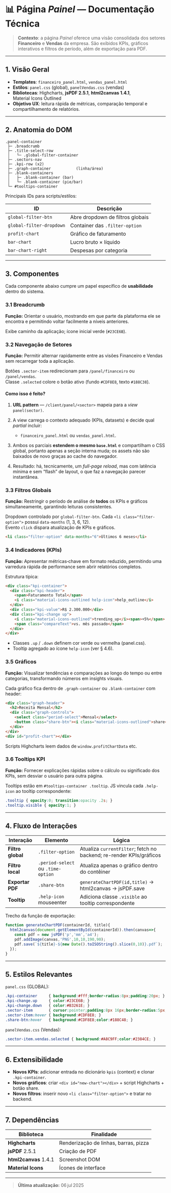 
# 📊 Página *Painel* — Documentação Técnica

> **Contexto**: a página *Painel* oferece uma visão consolidada dos setores **Financeiro** e **Vendas** da empresa. São exibidos KPIs, gráficos interativos e filtros de período, além de exportação para PDF.

---

## 1. Visão Geral

- **Templates**: `financeiro_panel.html`, `vendas_panel.html`
- **Estilos**: `panel.css` (global), `panelVendas.css` (vendas)
- **Bibliotecas**: Highcharts, **jsPDF 2.5.1**, **html2canvas 1.4.1**, Material Icons Outlined
- **Objetivo UX**: leitura rápida de métricas, comparação temporal e compartilhamento de relatórios.

---



## 2. Anatomia do DOM

```text
.panel-container
 ├─ .breadcrumb
 ├─ .title-select-row
 │   └─ .global-filter-container
 ├─ .sectors-nav
 ├─ .kpi-row (x2)
 ├─ .graph-container           (linha/área)
 ├─ .blank-containers
 │   ├─ .blank-container (bar)
 │   └─ .blank-container (pie/bar)
 └─ #tooltips-container
```

Principais IDs para scripts/estilos:

| ID | Descrição |
|----|-----------|
| `global-filter-btn` | Abre dropdown de filtros globais |
| `global-filter-dropdown` | Container das `.filter-option` |
| `profit-chart` | Gráfico de faturamento |
| `bar-chart` | Lucro bruto × líquido |
| `bar-chart-right` | Despesas por categoria |

---

## 3. Componentes

Cada componente abaixo cumpre um papel específico de **usabilidade** dentro do sistema.

### 3.1 Breadcrumb

**Função:** Orientar o usuário, mostrando em que parte da plataforma ele se encontra e permitindo voltar facilmente a níveis anteriores.

Exibe caminho da aplicação; ícone inicial verde (`#23CE6B`).

### 3.2 Navegação de Setores

**Função:** Permitir alternar rapidamente entre as visões Financeiro e Vendas sem recarregar toda a aplicação.

Botões `.sector-item` redirecionam para `/panel/financeiro` ou `/panel/vendas`.  
Classe `.selected` colore o botão ativo (fundo `#CDF8E8`, texto `#188C38`).

#### Como isso é feito?

1. **URL pattern** — `/client/panel/<sector>` mapeia para a _view_ `panel(sector)`.

2. A view carrega o contexto adequado (KPIs, datasets) e decide qual _partial_ incluir:

   * `financeiro_panel.html` ou `vendas_panel.html`.

3. Ambos os parciais **estendem o mesmo `base.html`** e compartilham o CSS global, portanto apenas a seção interna muda; os assets não são baixados de novo graças ao cache do navegador.

4. Resultado: há, tecnicamente, um _full-page reload_, mas com latência mínima e sem “flash” de layout, o que faz a navegação parecer instantânea.


### 3.3 Filtros Globais

**Função:** Restringir o período de análise de **todos** os KPIs e gráficos simultaneamente, garantindo leituras consistentes.

Dropdown controlado por `global-filter-btn`. Cada `<li class="filter-option">` possui `data-months` (1, 3, 6, 12).  
Evento `click` dispara atualização de KPIs e gráficos.

```html
<li class="filter-option" data-months="6">Últimos 6 meses</li>
```

### 3.4 Indicadores (KPIs)

**Função:** Apresentar métricas‑chave em formato reduzido, permitindo uma varredura rápida de performance sem abrir relatórios completos.

Estrutura típica:

```html
<div class="kpi-container">
  <div class="kpi-header">
    <span>Faturamento Total</span>
    <i class="material-icons-outlined help-icon">help_outline</i>
  </div>
  <div class="kpi-value">R$ 2.300.000</div>
  <div class="kpi-change up">
    <i class="material-icons-outlined">trending_up</i><span>+5%</span>
    <span class="compareText">vs. mês passado</span>
  </div>
</div>
```

* Classes `.up` / `.down` definem cor verde ou vermelha (panel.css).
* Tooltip agregado ao ícone `help-icon` (ver § 4.6).

### 3.5 Gráficos

**Função:** Visualizar tendências e comparações ao longo do tempo ou entre categorias, transformando números em insights visuais.

Cada gráfico fica dentro de `.graph-container` ou `.blank-container` com header:

```html
<div class="graph-header">
  <h2>Receita Mensal</h2>
  <div class="graph-controls">
    <select class="period-select">Mensal</select>
    <button class="share-btn"><i class="material-icons-outlined">share</i></button>
  </div>
</div>
<div id="profit-chart"></div>
```

Scripts Highcharts leem dados de `window.profitChartData` etc.

### 3.6 Tooltips KPI

**Função:** Fornecer explicações rápidas sobre o cálculo ou significado dos KPIs, sem desviar o usuário para outra página.

Tooltips estão em `#tooltips-container .tooltip`. JS vincula cada `.help-icon` ao tooltip correspondente:
```css
.tooltip { opacity:0; transition:opacity .2s; }
.tooltip.visible { opacity:1; }
```

---

## 4. Fluxo de Interações

| Interação | Elemento | Lógica |
|-----------|----------|--------|
| **Filtro global** | `.filter-option` | Atualiza `currentFilter`; fetch no backend; re-render KPIs/gráficos |
| **Filtro local** | `.period-select` ou `.time-option` | Atualiza apenas o gráfico dentro do contêiner |
| **Exportar PDF** | `.share-btn` | `generateChartPDF(id,title)` → html2canvas → jsPDF.save |
| **Tooltip** | `.help-icon` mouseenter | Adiciona classe `.visible` ao tooltip correspondente |

Trecho da função de exportação:

```js
function generateChartPDF(containerId, title){
  html2canvas(document.getElementById(containerId)).then(canvas=>{
    const pdf = new jsPDF('p','mm','a4');
    pdf.addImage(canvas,'PNG',10,10,190,90);
    pdf.save(`${title}-${new Date().toISOString().slice(0,10)}.pdf`);
  });
}
```

---

## 5. Estilos Relevantes

`panel.css` (GLOBAL):
```css
.kpi-container     { background:#fff;border-radius:8px;padding:20px; }
.kpi-change.up     { color:#23CE6B; }
.kpi-change.down   { color:#B3261E; }
.sector-item       { cursor:pointer;padding:8px 16px;border-radius:5px; }
.sector-item:hover { background:#CDF8E8; }
.share-btn:hover   { background:#CDF8E8;color:#188C48; }
```

`panelVendas.css` (Vendas):
```css
.sector-item.vendas.selected { background:#A8C9FF;color:#2384CE; }
```

---

## 6. Extensibilidade

* **Novos KPIs**: adicionar entrada no dicionário `kpis` (context) e clonar `.kpi-container`.  
* **Novos gráficos**: criar `<div id="new-chart"></div>` + script Highcharts + botão share.  
* **Novos filtros**: inserir novo `<li class="filter-option">` e tratar no backend.

---

## 7. Dependências

| Biblioteca | Finalidade |
|------------|-----------|
| **Highcharts** | Renderização de linhas, barras, pizza |
| **jsPDF** 2.5.1 | Criação de PDF |
| **html2canvas** 1.4.1 | Screenshot DOM |
| **Material Icons** | Ícones de interface |

---

> **Última atualização:** 06 jul 2025
